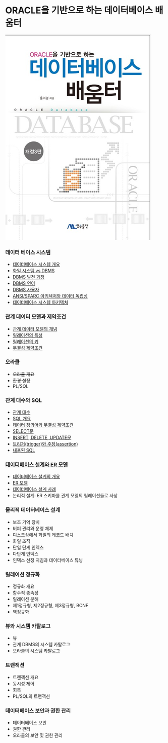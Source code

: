 # ORACLE을 기반으로 하는 데이터베이스 배움터

![title.jpg](./image/title.jpg)



### 데이터 베이스 시스템

- [데이터베이스 시스템 개요](./1-1.md)
- [화일 시스템 vs DBMS](./1-2.md)
- [DBMS 발전 과정](./1-3.md)
- [DBMS 언어](./1-4.md)
- [DBMS 사용자](./1-5.md)
- [ANSI/SPARC 아키텍처와 데이터 독립성](./1-6.md)
- [데이터베이스 시스템 아키텍처](./1-7.md)

### [관계 데이터 모델과 제약조건](./2-0.md)

- [관계 데이터 모델의 개념](./2-1.md)
- [릴레이션의 특성](./2-2.md)
- [릴레이션의 키](./2-3.md)
- [무결성 제약조건](./2-4.md)

### 오라클

- ~~오라클 개요~~
- ~~환경 설정~~
- PL/SQL

### 관계 대수와 SQL

- [관계 대수](./4-1.md)
- [SQL 개요](./4-2.md)
- [데이터 정의어와 무결성 제약조건](./4-3.md)
- [SELECT문](./4-4.md)
- [INSERT, DELETE, UPDATE문](./4-5.md)
- [트리거(trigger)와 주장(assertion)](./4-6.md)
- [내포된 SQL](./4-7.md)

### [데이터베이스 설계와 ER 모델](./5-0.md)

- [데이터베이스 설계의 개요](./5-1.md)
- [ER 모델](./5-2.md)
- [데이터베이스 설계 사례](./5-3.md)
- 논리적 설계: ER 스키마를 관계 모델의 릴레이션들로 사상

### 물리적 데이터베이스 설계

- 보조 기억 장치
- 버퍼 관리와 운영 체제
- 디스크상에서 화일의 레코드 배치
- 화일 조직
- 단일 단계 인덱스
- 다단계 인덱스
- 인덱스 선정 지침과 데이터베이스 튜닝

### 릴레이션 정규화

- 정규화 개요
- 함수적 종속성
- 릴레이션 분해
- 제1정규형, 제2정규형, 제3정규형, BCNF
- 역정규화

### 뷰와 시스템 카탈로그

- 뷰
- 관계 DBMS의 시스템 카탈로그
- 오라클의 시스템 카탈로그

### 트랜잭션

- 트랜잭션 개요
- 동시성 제어
- 회복
- PL/SQL의 트랜잭션

### 데이터베이스 보안과 권한 관리

- 데이터베이스 보안
- 권한 관리
- 오라클의 보안 및 권한 관리

